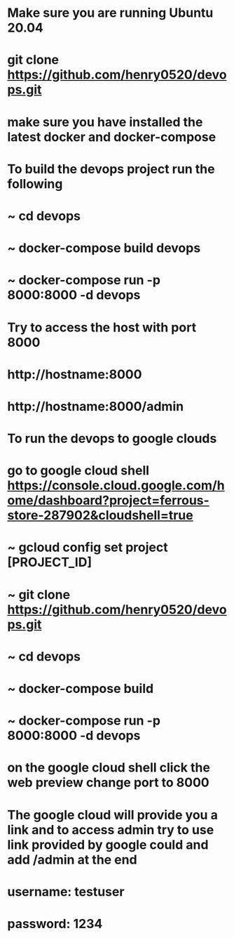 # Make sure you are running Ubuntu 20.04
# git clone https://github.com/henry0520/devops.git
# make sure you have installed the latest docker and docker-compose

# To build the devops project run the following
# ~ cd devops
# ~ docker-compose build devops
# ~ docker-compose run -p 8000:8000 -d devops
# Try to access the host with port 8000
# http://hostname:8000
# http://hostname:8000/admin



# To run the devops to google clouds
# go to google cloud shell https://console.cloud.google.com/home/dashboard?project=ferrous-store-287902&cloudshell=true
# ~ gcloud config set project [PROJECT_ID]
# ~ git clone https://github.com/henry0520/devops.git
# ~ cd devops
# ~ docker-compose build
# ~ docker-compose run -p 8000:8000 -d devops
# on the google cloud shell click the web preview change port to 8000
# The google cloud will provide you a link and to access admin try to use link provided by google could and add /admin at the end


# username: testuser
# password: 1234
